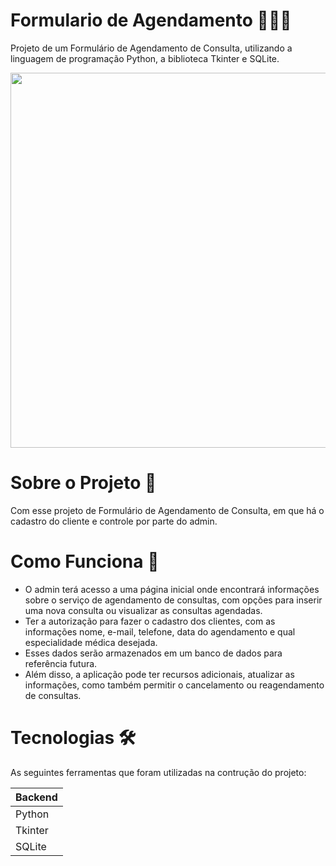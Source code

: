 # Formulario de Agendamento 👩🏻‍💻
Projeto de um Formulário de Agendamento de Consulta, utilizando a linguagem de programação Python, a biblioteca Tkinter e SQLite.

<div>
<img src="https://github.com/user-attachments/assets/e2a95b1c-9c3d-45eb-8750-4776f888c46e" width="600px" />

# Sobre o Projeto 📑
Com esse projeto de Formulário de Agendamento de Consulta, em que há o cadastro do cliente e controle por parte do admin.

# Como Funciona 🎯
<div>
  <ul>
    <li>O admin terá acesso a uma página inicial onde encontrará informações sobre o serviço de agendamento de consultas, com opções para inserir uma nova consulta ou visualizar as consultas agendadas.
    <li>Ter a autorização para fazer o cadastro dos clientes, com as informações nome, e-mail, telefone, data do agendamento e qual especialidade médica desejada.
    <li>Esses dados serão armazenados em um banco de dados para referência futura. 
    <li>Além disso, a aplicação pode ter recursos adicionais, atualizar as informações, como também permitir o cancelamento ou reagendamento de consultas.      
    </li>  
  </ul>
</div>

# Tecnologias 🛠️
As seguintes ferramentas que foram utilizadas na contrução do projeto:
<table>
  <thead>
    <th>Backend</th>
  </thead>
  <tbody>
    <tr>
      <td>Python</td>
    </tr>
    <tr>
      <td>Tkinter</td>
    </tr>
    <tr>
      <td>SQLite</td>
    </tr>
  </tbody>
</table>

